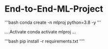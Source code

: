 # End-to-End-ML-Project

'''bash
conda create -n mlproj python=3.8 -y
'''

....Activate 
conda activate mlproj
...

'''bash
pip install -r requirements.txt
''''